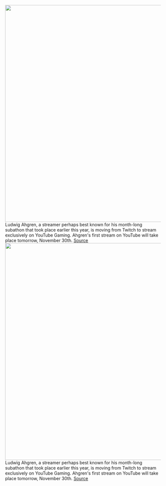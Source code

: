 <img src='https://cdn.vox-cdn.com/thumbor/KTsdi_MGPszYB-LEEQoFYyR9P1k=/0x0:1920x1080/1200x800/filters:focal(807x387:1113x693)/cdn.vox-cdn.com/uploads/chorus_image/image/70207452/Screen_Shot_2021_11_29_at_4.51.07_PM.0.png' width='700px' /><br/>
Ludwig Ahgren, a streamer perhaps best known for his month-long subathon that took place earlier this year, is moving from Twitch to stream exclusively on YouTube Gaming. Ahgren's first stream on YouTube will take place tomorrow, November 30th.
<a href='https://www.theverge.com/2021/11/29/22808873/ludwig-ahgren-twitch-subathon-youtube-gaming'> Source <a/><img src='https://cdn.vox-cdn.com/thumbor/KTsdi_MGPszYB-LEEQoFYyR9P1k=/0x0:1920x1080/1200x800/filters:focal(807x387:1113x693)/cdn.vox-cdn.com/uploads/chorus_image/image/70207452/Screen_Shot_2021_11_29_at_4.51.07_PM.0.png' width='700px' /><br/>
Ludwig Ahgren, a streamer perhaps best known for his month-long subathon that took place earlier this year, is moving from Twitch to stream exclusively on YouTube Gaming. Ahgren's first stream on YouTube will take place tomorrow, November 30th.
<a href='https://www.theverge.com/2021/11/29/22808873/ludwig-ahgren-twitch-subathon-youtube-gaming'> Source <a/>